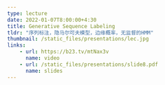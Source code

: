 ```yaml
---
type: lecture
date: 2022-01-07T8:00:00+4:30
title: Generative Sequence Labeling
tldr: "序列标注，隐马尔可夫模型，边缘概率，无监督的HMM"
thumbnail: /static_files/presentations/lec.jpg
links: 
    - url: https://b23.tv/mtNax3v
      name: video
    - url: /static_files/presentations/slide8.pdf
      name: slides
---
```

